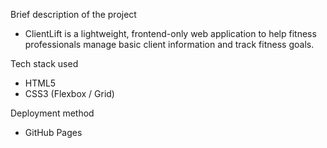 Brief description of the project

- ClientLift is a lightweight, frontend-only web application to help fitness professionals manage basic client information and track fitness goals.

Tech stack used

- HTML5
- CSS3 (Flexbox / Grid)

Deployment method

- GitHub Pages
